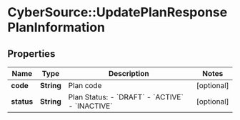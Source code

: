 # CyberSource::UpdatePlanResponsePlanInformation

## Properties
Name | Type | Description | Notes
------------ | ------------- | ------------- | -------------
**code** | **String** | Plan code  | [optional] 
**status** | **String** | Plan Status:  - &#x60;DRAFT&#x60;  - &#x60;ACTIVE&#x60;  - &#x60;INACTIVE&#x60;  | [optional] 


